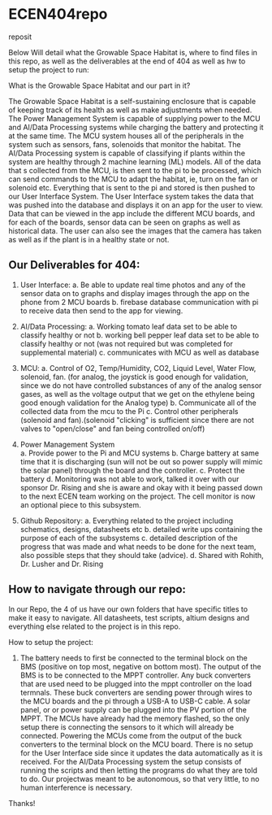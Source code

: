 # ECEN404repo
reposit

Below Will detail what the Growable Space Habitat is, where to find files in this repo, as well as the deliverables at the end of 404 as well as hw to setup the project to run:

What is the Growable Space Habitat and our part in it? 

The Growable Space Habitat is a self-sustaining enclosure that is capable of keeping track of its health as well as make adjustments when needed. The Power Management
System is capable of supplying power to the MCU and AI/Data Processing systems while charging the battery and protecting it at the same time. The MCU system houses all of
the peripherals in the system such as sensors, fans, solenoids that monitor the habitat. The AI/Data Processing system is capable of classifying if plants within the 
system are healthy through 2 machine learning (ML) models. All of the data that s collected from the MCU, is then sent to the pi to be processed, which can send commands
to the MCU to adapt the habitat, ie, turn on the fan or solenoid etc. Everything that is sent to the pi and stored is then pushed to our User Interface System. 
The User Interface system takes the data that was pushed into the database and displays it on an app for the user to view. Data that can be viewed in the app include 
the different MCU boards, and for each of the boards, sensor data can be seen on graphs as well as historical data. The user can also see the images that the camera has
taken as well as if the plant is in a healthy state or not. 


## Our Deliverables for 404: ## 
1. User Interface:
    a. Be able to update real time photos and any of the sensor data on to graphs and display images through the app on the phone from 2 MCU boards
    b. firebase database communication with pi to receive data then send to the app for viewing.

2. AI/Data Processing:
     a. Working tomato leaf data set to be able to classify healthy or not
     b. working bell pepper leaf data set to be able to classify healthy or not (was not required but was completed for supplemental material)
     c. communicates with MCU as well as database

3. MCU:
     a. Control of O2, Temp/Humidity, CO2, Liquid Level, Water Flow, solenoid, fan. (for analog, the joystick is good enough for validation, since we do not have controlled substances of any of the analog sensor gases, as well as the voltage output that we get on the ethylene being good enough validation for the Analog type)
     b. Communicate all of the collected data from the mcu to the Pi
     c. Control other peripherals (solenoid and fan).(solenoid "clicking" is sufficient since there are not valves to "open/close" and fan being controlled on/off)

4. Power Management System  
     a. Provide power to the Pi and MCU systems
     b. Charge battery at same time that it is discharging (sun will not be out so power supply will mimic the solar panel) through the board and the controller.
     c. Protect the battery
     d. Monitoring was not able to work, talked it over with our sponsor Dr. Rising and she is aware and okay with it being passed down to the next ECEN team working on the project. The cell monitor is now an optional piece to this subsystem. 

5. Github Repository:
    a. Everything related to the project including schematics, designs, datasheets etc
    b. detailed write ups containing the purpose of each of the subsystems
    c. detailed description of the progress that was made and what needs to be done for the next team, also possible steps that they should take (advice).
   d. Shared with Rohith, Dr. Lusher and Dr. Rising


## How to navigate through our repo: ## 

In our Repo, the 4 of us have our own folders that have specific titles to make it easy to navigate. 
All datasheets, test scripts, altium designs and everything else related to the project is in this repo.

How to setup the project: 
1. The battery needs to first be connected to the terminal block on the BMS (positive on top most, negative on bottom most). The output of the BMS is to be connected to the MPPT controller. Any buck converters that are used need to be plugged into the mppt controller on the load termnals. These buck converters are sending power through wires to the MCU boards and the pi through a USB-A to USB-C cable. A solar panel, or or power supply can be plugged into the PV portion of the MPPT. The MCUs have already had the memory flashed, so the only setup there is connecting the sensors to it which will already be connected. Powering the MCUs come from the output of the buck converters to the terminal block on the MCU board. There is no setup for the User Interface side since it updates the data automatically as it is received. For the AI/Data Processing system the setup consists of running the scripts and then letting the programs do what they are told to do. Our projectwas meant to be autonomous, so that very little, to no human interference is necessary. 

Thanks!



